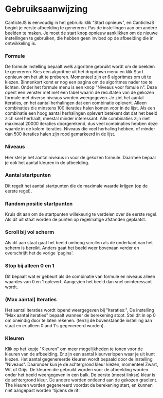 # Gebruiksaanwijzing

CanticleJS is eenvoudig in het gebruik: klik "Start opnieuw", en CanticleJS begint je eerste afbeelding te genereren. Pas de instellingen aan om andere beelden te maken. Je moet de start knop opnieuw aanklikken om de nieuwe instellingen te gebruiken, die hebben geen invloed op de afbeelding die in ontwikkeling is.

### Formule

De formule instelling bepaalt welk algoritme gebruikt wordt om de beelden te genereren. Kies een algoritme uit het dropdown menu en klik Start opnieuw om het uit te proberen. Momenteel zijn er 6 algoritmes om uit te kiezen. Binnenkort komt er nog een pagina om de algoritmes nader toe te lichten.
Onder het formule menu is een knop "Niveaus voor fomule n". Deze opent een venster met met een tabel waarin de resultaten van de gekozen formule met diverse niveaus worden weergegeven. Je ziet het aantal iteraties, en het aantal herhalingen dat een combinatie oplevert. Alleen combinaties die minstens 100 iteraties halen komen voor in de lijst. Als een combinatie een hoog aantal herhalingen oplevert betekent dat dat het beeld zich snel herhaalt, meestal minder interessant. Alle combinaties zijn met maximaal 20000 iteraties doorgerekend, dus veel combinaties hebben deze waarde in de kolom iteraties. Niveaus die veel herhaling hebben, of minder dan 500 iteraties halen zijn rood gemarkeerd in de lijst.

### Niveaus

Hier stel je het aantal niveaus in voor de gekozen formule. Daarmee bepaal je ook het aantal kleuren in de afbeelding.

### Aantal startpunten

Dit regelt het aantal startpunten die de maximale waarde krijgen (op de eerste regel).

### Random positie startpunten

Kruis dit aan om de startpunten willekeurig te verdelen over de eerste regel. Als dit uit staat worden de punten op regelmatige afstanden geplaatst.

### Scroll bij vol scherm

Als dit aan staat gaat het beeld omhoog scrollen als de onderkant van het scherm is bereikt. Anders gaat het beeld weer bovenaan verder en overschrijft het de vorige 'pagina'.

### Stop bij alleen 0 en 1

Dit bepaalt wat er gebeurt als de combinatie van formule en niveaus alleen waardes van 0 en 1 oplevert. Aangezien het beeld dan snel oninteressant wordt.

### (Max aantal) Iteraties

Het aantal iteraties wordt lopend weergegeven bij "Iteraties:", De instelling "Max aantal iteraties" bepaalt wanneer de berekening stopt. Stel dit in op 0 om oneindig door te laten rekenen. (tenzij de bovenstaande instelling aan staat en er alleen 0 and 1's gegenereerd worden).

### Kleuren

Klik op het kopje "Kleuren" om meer mogelijkheden te tonen voor de kleuren van de afbeelding. Er zijn een aantal kleurverlopen waar je uit kunt kiezen. Het aantal gegenereerde kleuren wordt bepaald door de instelling "Niveaus".
Daaronder kun je de achtergrond kleur kiezen, momenteel Zwart, Wit of Grijs.
De kleuren die gebruikt worden voor de afbeelding worden onder het beeld weergegeven in een balk. De eerste (meest linkse) kleur is de achtergrond kleur. De andere worden ontleend aan de gekozen gradient. The kleuren worden gegenereerd voordat de berekening start, en kunnen niet aangepast worden 'tijdens de rit'.